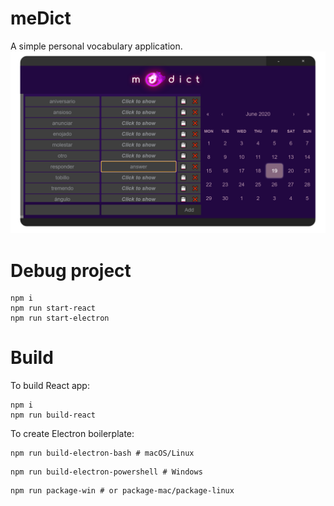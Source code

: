 # meDict
A simple personal vocabulary application.
![](Screenshot.png?raw=true "Screenshot")

# Debug project
```shell
npm i
npm run start-react
npm run start-electron
```

# Build
To build React app:
```shell
npm i
npm run build-react
```
To create Electron boilerplate:
```shell
npm run build-electron-bash # macOS/Linux
```
```shell
npm run build-electron-powershell # Windows
```
```shell
npm run package-win # or package-mac/package-linux
```